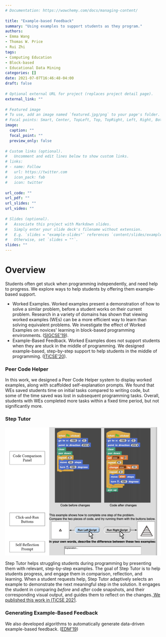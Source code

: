 ```yaml
---
# Documentation: https://wowchemy.com/docs/managing-content/

title: "Example-based Feedback"
summary: "Using examples to support students as they program."
authors: 
- Emma Wang
- Thomas W. Price
- Rui Zhi
tags:
- Computing Education
- Block-based
- Educational Data Mining
categories: []
date: 2021-07-07T16:46:48-04:00
draft: false

# Optional external URL for project (replaces project detail page).
external_link: ""

# Featured image
# To use, add an image named `featured.jpg/png` to your page's folder.
# Focal points: Smart, Center, TopLeft, Top, TopRight, Left, Right, BottomLeft, Bottom, BottomRight.
image:
  caption: ""
  focal_point: ""
  preview_only: false

# Custom links (optional).
#   Uncomment and edit lines below to show custom links.
# links:
# - name: Follow
#   url: https://twitter.com
#   icon_pack: fab
#   icon: twitter

url_code: ""
url_pdf: ""
url_slides: ""
url_video: ""

# Slides (optional).
#   Associate this project with Markdown slides.
#   Simply enter your slide deck's filename without extension.
#   E.g. `slides = "example-slides"` references `content/slides/example-slides.md`.
#   Otherwise, set `slides = ""`.
slides: ""
---
```


# Overview
Students often get stuck when programming independently, and need help to progress. We explore ways to help students by offering them example-based support. 
- Worked Examples. Worked examples present a demonstration of how to solve a similar problem, before a student works on their current problem. Research in a variety of domains has shown that viewing worked examples (WEs) can be a more efficient way to learn than solving equivalent problems. We investigate the effect of  Worked Examples on novices' learning in block-based programming environments. ([SIGCSE'19](https://dl.acm.org/citation.cfm?id=3287385)).
-  Example-Based Feedback. Worked Examples does not support students when they are stuck in the middle of programming. We designed example-based, step-by-step support to help students in the middle of programming. ([ITiCSE'20](https://emmableu.github.io/publications/wang2020step.pdf)).

### Peer Code Helper
In this work,  we designed a Peer Code Helper system to display worked examples, along with scaffolded self-explanation prompts. We found that WEs saved students time on initial tasks compared to writing code, but some of the time saved was lost in subsequent programming tasks. Overall, students with WEs completed more tasks within a fixed time period, but not significantly more.

### Step Tutor 
![Step tutor interface](wang2020step.png)

Step Tutor helps struggling students during programming by presenting them with relevant, step-by-step examples. The goal of Step Tutor is to help students progress, and engage them in comparison, reflection, and learning. When a student requests help, Step Tutor adaptively selects an example to demonstrate the next meaningful step in the solution. It engages the student in comparing *before* and *after* code snapshots, and their corresponding visual output, and guides them to reflect on the changes.[ We published this work in ITiCSE 2021](https://emmableu.github.io/publications/wang2020step.pdf).

### Generating Example-Based Feedback
We also developed algorithms to automatically generate data-driven example-based feedback. ([EDM'19](https://drive.google.com/file/d/1S7USPKkJLgFAVyYJeEq-uRhCF8RxifB7/view))

